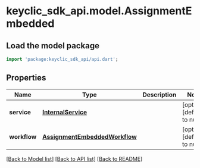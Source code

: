 # keyclic_sdk_api.model.AssignmentEmbedded

## Load the model package
```dart
import 'package:keyclic_sdk_api/api.dart';
```

## Properties
Name | Type | Description | Notes
------------ | ------------- | ------------- | -------------
**service** | [**InternalService**](InternalService.md) |  | [optional] [default to null]
**workflow** | [**AssignmentEmbeddedWorkflow**](AssignmentEmbeddedWorkflow.md) |  | [optional] [default to null]

[[Back to Model list]](../README.md#documentation-for-models) [[Back to API list]](../README.md#documentation-for-api-endpoints) [[Back to README]](../README.md)


